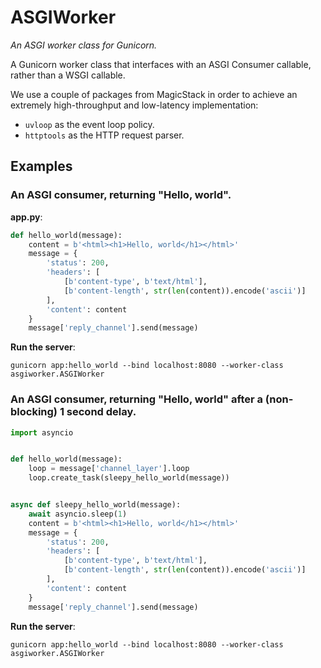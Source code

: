 # ASGIWorker

*An ASGI worker class for Gunicorn.*

A Gunicorn worker class that interfaces with an ASGI Consumer callable, rather than a WSGI callable.

We use a couple of packages from MagicStack in order to achieve an extremely high-throughput and low-latency implementation:

* `uvloop` as the event loop policy.
* `httptools` as the HTTP request parser.

## Examples

### An ASGI consumer, returning "Hello, world".

**app.py**:

```python
def hello_world(message):
    content = b'<html><h1>Hello, world</h1></html>'
    message = {
        'status': 200,
        'headers': [
            [b'content-type', b'text/html'],
            [b'content-length', str(len(content)).encode('ascii')]
        ],
        'content': content
    }
    message['reply_channel'].send(message)
```

**Run the server**:

```shell
gunicorn app:hello_world --bind localhost:8080 --worker-class asgiworker.ASGIWorker
```

### An ASGI consumer, returning "Hello, world" after a (non-blocking) 1 second delay.

```python
import asyncio


def hello_world(message):
    loop = message['channel_layer'].loop
    loop.create_task(sleepy_hello_world(message))


async def sleepy_hello_world(message):
    await asyncio.sleep(1)
    content = b'<html><h1>Hello, world</h1></html>'
    message = {
        'status': 200,
        'headers': [
            [b'content-type', b'text/html'],
            [b'content-length', str(len(content)).encode('ascii')]
        ],
        'content': content
    }
    message['reply_channel'].send(message)
```

**Run the server**:

```shell
gunicorn app:hello_world --bind localhost:8080 --worker-class asgiworker.ASGIWorker
```
